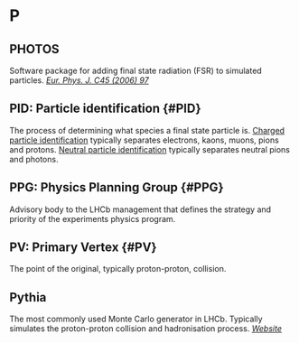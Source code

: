 # P

## PHOTOS

Software package for adding final state radiation (FSR) to simulated particles.
[_Eur. Phys. J. C45 (2006) 97_](https://doi.org/10.1016/0010-4655(91)90012-A)

## PID: Particle identification {#PID}

The process of determining what species a final state particle is.
[Charged particle identification](https://twiki.cern.ch/twiki/bin/viewauth/LHCbPhysics/ChargedPID) typically separates electrons, kaons, muons, pions and protons.
[Neutral particle identification](https://twiki.cern.ch/twiki/bin/view/LHCbPhysics/CalorimeterObjectsToolsGroup) typically separates neutral pions and photons.

## PPG: Physics Planning Group {#PPG}

Advisory body to the LHCb management that defines the strategy and priority of the experiments physics program.

## PV: Primary Vertex {#PV}

The point of the original, typically proton-proton, collision.

## Pythia

The most commonly used Monte Carlo generator in LHCb.
Typically simulates the proton-proton collision and hadronisation process.
[_Website_](http://home.thep.lu.se/~torbjorn/Pythia.html)
